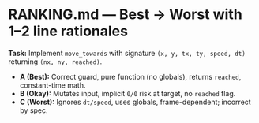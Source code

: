 # RANKING.md — Best → Worst with 1–2 line rationales

**Task:** Implement `move_towards` with signature `(x, y, tx, ty, speed, dt)` returning `(nx, ny, reached)`.

- **A (Best):** Correct guard, pure function (no globals), returns `reached`, constant-time math.  
- **B (Okay):** Mutates input, implicit `0/0` risk at target, no `reached` flag.  
- **C (Worst):** Ignores `dt/speed`, uses globals, frame-dependent; incorrect by spec.
